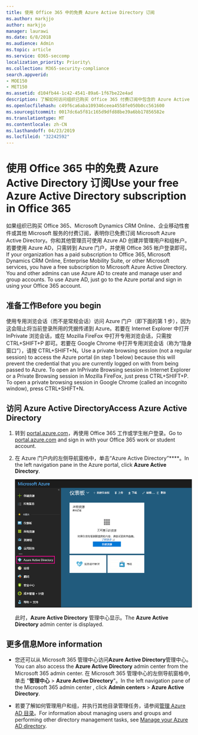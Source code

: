 ```yaml
---
title: 使用 Office 365 中的免费 Azure Active Directory 订阅
ms.author: markjjo
author: markjjo
manager: laurawi
ms.date: 6/8/2018
ms.audience: Admin
ms.topic: article
ms.service: O365-seccomp
localization_priority: Priority\
ms.collection: M365-security-compliance
search.appverid:
- MOE150
- MET150
ms.assetid: d104fb44-1c42-4541-89a6-1f67be22e4ad
description: 了解如何访问组织已购买 Office 365 付费订阅中包含的 Azure Active Directory。
ms.openlocfilehash: c49f6ca6aba109346ceea4558fe050b0cc561600
ms.sourcegitcommit: 0017dc6a5f81c165d9dfd88be39a6bb17856582e
ms.translationtype: MT
ms.contentlocale: zh-CN
ms.lasthandoff: 04/23/2019
ms.locfileid: "32242592"
---
```

# <a name="use-your-free-azure-active-directory-subscription-in-office-365"></a><span data-ttu-id="a7294-103">使用 Office 365 中的免费 Azure Active Directory 订阅</span><span class="sxs-lookup"><span data-stu-id="a7294-103">Use your free Azure Active Directory subscription in Office 365</span></span>

<span data-ttu-id="a7294-p101">如果组织已购买 Office 365、Microsoft Dynamics CRM Online、企业移动性套件或其他 Microsoft 服务的付费订阅，表明你已免费订阅 Microsoft Azure Active Directory。你和其他管理员可使用 Azure AD 创建并管理用户和组帐户。若要使用 Azure AD，只需转到 Azure 门户，并使用 Office 365 帐户登录即可。</span><span class="sxs-lookup"><span data-stu-id="a7294-p101">If your organization has a paid subscription to Office 365, Microsoft Dynamics CRM Online, Enterprise Mobility Suite, or other Microsoft services, you have a free subscription to Microsoft Azure Active Directory. You and other admins can use Azure AD to create and manage user and group accounts. To use Azure AD, just go to the Azure portal and sign in using your Office 365 account.</span></span>
  
## <a name="before-you-begin"></a><span data-ttu-id="a7294-107">准备工作</span><span class="sxs-lookup"><span data-stu-id="a7294-107">Before you begin</span></span>

<span data-ttu-id="a7294-p102">使用专用浏览会话（而不是常规会话）访问 Azure 门户（即下面的第 1 步），因为这会阻止将当前登录所用的凭据传递到 Azure。若要在 Internet Explorer 中打开 InPrivate 浏览会话，或在 Mozilla FireFox 中打开专用浏览会话，只需按 CTRL+SHIFT+P 即可。若要在 Google Chrome 中打开专用浏览会话（称为“隐身窗口”），请按 CTRL+SHIFT+N。</span><span class="sxs-lookup"><span data-stu-id="a7294-p102">Use a private browsing session (not a regular session) to access the Azure portal (in step 1 below) because this will prevent the credential that you are currently logged on with from being passed to Azure. To open an InPrivate Browsing session in Internet Explorer or a Private Browsing session in Mozilla FireFox, just press CTRL+SHIFT+P. To open a private browsing session in Google Chrome (called an incognito window), press CTRL+SHIFT+N.</span></span>
  
## <a name="access-azure-active-directory"></a><span data-ttu-id="a7294-111">访问 Azure Active Directory</span><span class="sxs-lookup"><span data-stu-id="a7294-111">Access Azure Active Directory</span></span>

1. <span data-ttu-id="a7294-112">转到 [portal.azure.com](https://portal.azure.com)，再使用 Office 365 工作或学生帐户登录。</span><span class="sxs-lookup"><span data-stu-id="a7294-112">Go to [portal.azure.com](https://portal.azure.com) and sign in with your Office 365 work or student account.</span></span> 
    
2. <span data-ttu-id="a7294-113">在 Azure 门户内的左侧导航窗格中，单击“Azure Active Directory”\*\*\*\*。</span><span class="sxs-lookup"><span data-stu-id="a7294-113">In the left navigation pane in the Azure portal, click **Azure Active Directory**.</span></span>
    
    ![在 Azure 门户内的左侧导航窗格中，单击“Azure Active Directory”。](media/97d2d72f-ac20-46ab-898c-851f6009b453.png)
  
    <span data-ttu-id="a7294-115">此时，**Azure Active Directory** 管理中心显示。</span><span class="sxs-lookup"><span data-stu-id="a7294-115">The **Azure Active Directory** admin center is displayed.</span></span> 
    
## <a name="more-information"></a><span data-ttu-id="a7294-116">更多信息</span><span class="sxs-lookup"><span data-stu-id="a7294-116">More information</span></span>

- <span data-ttu-id="a7294-117">您还可以从 Microsoft 365 管理中心访问**Azure Active Directory**管理中心。</span><span class="sxs-lookup"><span data-stu-id="a7294-117">You can also access the **Azure Active Directory** admin center from the Microsoft 365 admin center.</span></span> <span data-ttu-id="a7294-118">在 Microsoft 365 管理中心的左侧导航窗格中, 单击 "**管理中心** \> **Azure Active Directory**"。</span><span class="sxs-lookup"><span data-stu-id="a7294-118">In the left navigation pane of the Microsoft 365 admin center , click **Admin centers** \> **Azure Active Directory**.</span></span>
    
- <span data-ttu-id="a7294-119">若要了解如何管理用户和组，并执行其他目录管理任务，请参阅[管理 Azure AD 目录](https://docs.microsoft.com/azure/active-directory/active-directory-administer)。</span><span class="sxs-lookup"><span data-stu-id="a7294-119">For information about managing users and groups and performing other directory management tasks, see [Manage your Azure AD directory](https://docs.microsoft.com/azure/active-directory/active-directory-administer).</span></span>
